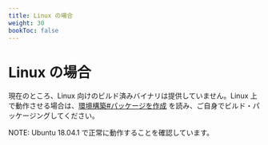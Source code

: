 ```yaml
---
title: Linux の場合
weight: 30
bookToc: false
---
```


# Linux の場合

現在のところ、Linux 向けのビルド済みバイナリは提供していません。Linux 上で動作させる場合は、[環境構築#パッケージを作成](../../development/build-env#パッケージを作成) を読み、ご自身でビルド・パッケージングしてください。

NOTE: Ubuntu 18.04.1 で正常に動作することを確認しています。
